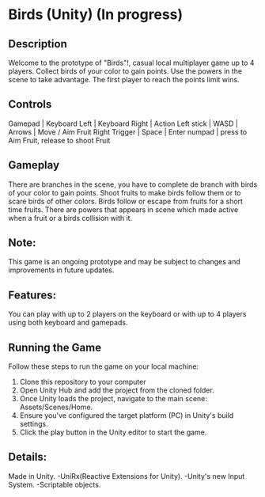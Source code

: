 # Birds (Unity) (In progress)

## Description
Welcome to the prototype of "Birds"!, casual local multiplayer game up to 4 players. Collect birds of your color to gain points. Use the powers in the scene to take advantage. The first player to reach the points limit wins.

## Controls 
Gamepad       | Keyboard Left | Keyboard Right | Action
Left stick    | WASD          | Arrows         | Move / Aim Fruit
Right Trigger | Space         | Enter numpad   | press to Aim Fruit, release to shoot Fruit

## Gameplay
There are branches in the scene, you have to complete de branch with birds of your color to gain points. Shoot fruits to make birds follow them or to scare birds of other colors. Birds follow or escape from fruits for a short time fruits. There are powers that appears in scene which made active when a fruit or a birds collision with it.

## Note: 
This game is an ongoing prototype and may be subject to changes and improvements in future updates. 

## Features: 
You can play with up to 2 players on the keyboard or with up to 4 players using both keyboard and gamepads.

## Running the Game
Follow these steps to run the game on your local machine:

1. Clone this repository to your computer
2. Open Unity Hub and add the project from the cloned folder.
3. Once Unity loads the project, navigate to the main scene: Assets/Scenes/Home.
4. Ensure you've configured the target platform (PC) in Unity's build settings.
5. Click the play button in the Unity editor to start the game.

## Details:

Made in Unity.
-UniRx(Reactive Extensions for Unity).
-Unity's new Input System.
-Scriptable objects.